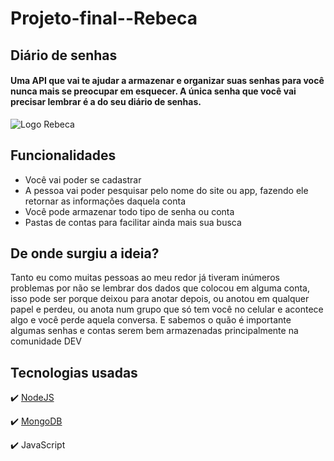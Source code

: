 # Projeto-final--Rebeca
## Diário de senhas
#### Uma API que vai te ajudar a armazenar e organizar suas senhas para você nunca mais se preocupar em esquecer. A única senha que você vai precisar lembrar é a do seu diário de senhas.

![Logo Rebeca](https://github.com/Rebeca-desen/Projeto-final--Rebeca/blob/main/Logo%20Rebeca.png)

## Funcionalidades
- Você vai poder se cadastrar
- A pessoa vai poder pesquisar pelo nome do site ou app, fazendo ele retornar as informações daquela conta
- Você pode armazenar todo tipo de senha ou conta
- Pastas de contas para facilitar ainda mais sua busca

## De onde surgiu a ideia?
Tanto eu como muitas pessoas ao meu redor já tiveram inúmeros problemas por não se lembrar dos dados que colocou em alguma conta, isso pode ser porque deixou para anotar depois, ou anotou em qualquer papel e perdeu, ou anota num grupo que só tem você no celular e acontece algo e você perde aquela conversa. E sabemos o quão é importante algumas senhas e contas serem bem armazenadas principalmente na comunidade DEV

## Tecnologias usadas
:heavy_check_mark: [NodeJS](https://nodejs.org/pt-br/)

:heavy_check_mark: [MongoDB](https://www.mongodb.com/)

:heavy_check_mark: JavaScript



